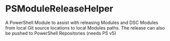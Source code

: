 # PSModuleReleaseHelper
A PowerShell Module to assist with releasing Modules and DSC Modules from local Git source locations to local Modules paths. The release can also be pushed to PowerShell Repositories (needs PS v5)

